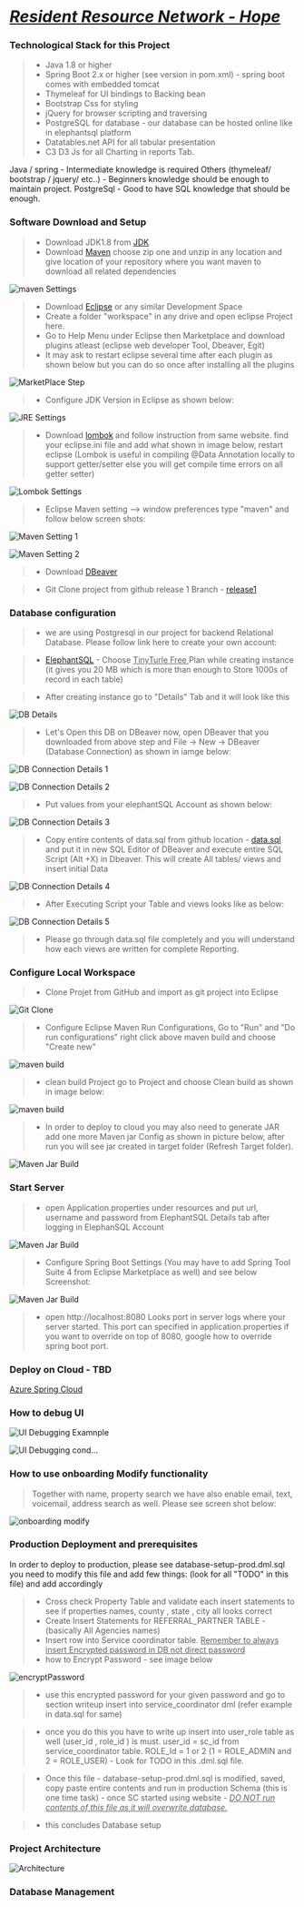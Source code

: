# <ins>*Resident Resource Network - Hope* </ins>

### Technological Stack for this Project

> - Java 1.8 or higher 
> - Spring Boot 2.x or higher (see version in pom.xml) - spring boot comes with embedded tomcat
> - Thymeleaf for UI bindings to Backing bean
> - Bootstrap Css for styling
> - jQuery for browser scripting and traversing
> - PostgreSQL for database - our database can be hosted online like in elephantsql platform
> - Datatables.net API for all tabular presentation
> - C3 D3 Js for all Charting in reports Tab.

Java / spring - Intermediate knowledge is required
Others (thymeleaf/ bootstrap / jquery/ etc..) - Beginners knowledge should be enough to maintain project.
PostgreSql - Good to have SQL knowledge that should be enough.

### Software Download and Setup

> - Download JDK1.8 from [JDK](https://www.oracle.com/java/technologies/javase/javase-jdk8-downloads.html)
> - Download [Maven](https://maven.apache.org/download.cgi#) choose zip one and unzip in any location and give location of your repository where you want maven to download all related dependencies

 ![maven Settings](https://github.com/FFGResidentResource/hope/blob/Release1/src/main/resources/public/images/project_setup/mavenSettings.png?raw=true)
 
> - Download [Eclipse](https://www.eclipse.org/downloads/) or any similar Development Space
> - Create a folder "workspace" in any drive and open eclipse Project here.
> - Go to Help Menu under Eclipse then Marketplace and download plugins atleast (eclipse web developer Tool, Dbeaver, Egit)
> - It may ask to restart eclipse several time after each plugin as shown below but you can do so once after installing all the plugins

 ![MarketPlace Step](https://github.com/FFGResidentResource/hope/blob/Release1/src/main/resources/public/images/project_setup/EclipsePlugins.png?raw=true)

> - Configure JDK Version in Eclipse as shown below:
 
 ![JRE Settings](https://github.com/FFGResidentResource/hope/blob/Release1/src/main/resources/public/images/project_setup/JDK-Setting.png?raw=true)

> - Download [lombok](https://projectlombok.org/download) and follow instruction from same website. find your eclipse.ini file and add what shown in image below, restart eclipse (Lombok is useful in compiling @Data Annotation locally to support getter/setter else you will get compile time errors on all getter setter)
 
 ![Lombok Settings](https://github.com/FFGResidentResource/hope/blob/Release1/src/main/resources/public/images/project_setup/lombok-setting.png?raw=true)
 
> - Eclipse Maven setting --> window preferences type "maven" and follow below screen shots:

 ![Maven Setting 1](https://github.com/FFGResidentResource/hope/blob/Release1/src/main/resources/public/images/project_setup/eclipse-maven-setting.png?raw=true)

 ![Maven Setting 2](https://github.com/FFGResidentResource/hope/blob/Release1/src/main/resources/public/images/project_setup/eclipse-maven-setting2.png?raw=true)
 
> - Download [DBeaver](https://dbeaver.io/download/)

> - Git Clone project from github release 1 Branch - [release1](https://github.com/FFGResidentResource/hope.git)

### Database configuration

> - we are using Postgresql in our project for backend Relational Database. Please follow link here to create your own account:

> - [ElephantSQL](https://www.elephantsql.com/) - Choose <ins> TinyTurle Free </ins> Plan while creating instance (it gives you 20 MB which is more than enough to Store 1000s of record in each table)
 
> - After creating instance go to "Details" Tab and it will look like this

 ![DB Details](https://github.com/FFGResidentResource/hope/blob/Release1/src/main/resources/public/images/project_setup/ElephantSQL-DB-Example.png?raw=true)
 
> - Let's Open this DB on DBeaver now, open DBeaver that you downloaded from above step and File -> New -> DBeaver (Database Connection) as shown in iamge below:

 ![DB Connection Details 1](https://github.com/FFGResidentResource/hope/blob/Release1/src/main/resources/public/images/project_setup/dbeaver-conn-1.png?raw=true)

 ![DB Connection Details 2](https://github.com/FFGResidentResource/hope/blob/Release1/src/main/resources/public/images/project_setup/dbeaver-conn-2.png?raw=true)

> - Put values from your elephantSQL Account as shown below:

 ![DB Connection Details 3](https://github.com/FFGResidentResource/hope/blob/Release1/src/main/resources/public/images/project_setup/dbeaver-conn-3.png?raw=true) 
 
> - Copy entire contents of data.sql from github location - [data.sql](https://github.com/FFGResidentResource/hope/blob/Release1/src/main/resources/data/data.sql) and put it in new SQL Editor of DBeaver and execute entire SQL Script (Alt +X) in Dbeaver. This will create All tables/ views and insert initial Data

 ![DB Connection Details 4](https://github.com/FFGResidentResource/hope/blob/Release1/src/main/resources/public/images/project_setup/dbeaver-conn-4.png?raw=true) 
 
> - After Executing Script your Table and views looks like as below:

 ![DB Connection Details 5](https://github.com/FFGResidentResource/hope/blob/Release1/src/main/resources/public/images/project_setup/dbeaver-conn-5.png?raw=true) 

> - Please go through data.sql file completely and you will understand how each views are written for complete Reporting.

### Configure Local Workspace 

> - Clone Projet from GitHub and import as git project into Eclipse

 ![Git Clone](https://github.com/FFGResidentResource/hope/blob/Release1/src/main/resources/public/images/project_setup/clone-git-project.png?raw=true)
 
> - Configure Eclipse Maven Run Configurations, Go to "Run" and "Do run configurations" right click above maven build and choose "Create new"
 
  ![maven build](https://github.com/FFGResidentResource/hope/blob/Release1/src/main/resources/public/images/project_setup/maven-build-run-config.png?raw=true)
  
> - clean build Project go to Project and choose Clean build as shown in image below:

 ![maven build](https://github.com/FFGResidentResource/hope/blob/Release1/src/main/resources/public/images/project_setup/clean-build-project.png?raw=true)
  
> - In order to deploy to cloud you may also need to generate JAR add one more Maven jar Config as shown in picture below, after run you will see jar created in target folder (Refresh Target folder).

  ![Maven Jar Build](https://github.com/FFGResidentResource/hope/blob/Release1/src/main/resources/public/images/project_setup/maven-jarbuild-run-config.png?raw=true)

### Start Server

> - open Application.properties under resources and put url, username and password from ElephantSQL Details tab after logging in ElephanSQL Account

 ![Maven Jar Build](https://github.com/FFGResidentResource/hope/blob/Release1/src/main/resources/public/images/project_setup/jdbc-setup-and-server-startup.png?raw=true)

> - Configure Spring Boot Settings (You may have to add Spring Tool Suite 4 from Eclipse Marketplace as well) and see below Screenshot:

 ![Maven Jar Build](https://github.com/FFGResidentResource/hope/blob/Release1/src/main/resources/public/images/project_setup/run-project-localhost.png?raw=true)

> - open http://localhost:8080 Looks port in server logs where your server started. This port can specified in application.properties if you want to override on top of 8080, google how to override spring boot port.

### Deploy on Cloud - TBD

[Azure Spring Cloud](https://tanzu.vmware.com/content/webinars/dec-5-introducing-azure-spring-cloud-a-managed-runtime-for-spring-based-apps-webinar)

### How to debug UI 

 ![UI Debugging Examnple](https://github.com/FFGResidentResource/hope/blob/Release1/src/main/resources/public/images/project_setup/how-to-debug-ui.png?raw=true)
 
 ![UI Debugging cond...](https://github.com/FFGResidentResource/hope/blob/Release1/src/main/resources/public/images/project_setup/how-to-debug-ui2.png?raw=true)
 
### How to use onboarding Modify functionality

> Together with name, property search we have also enable email, text, voicemail, address search as well. Please see screen shot below:

 ![onboarding modify](https://github.com/FFGResidentResource/hope/blob/Release1/src/main/resources/public/images/project_setup/how-to-use-onboarding-modify.png?raw=true)
 
 
### Production Deployment and prerequisites

In order to deploy to production, please see database-setup-prod.dml.sql you need to modify this file and add few things: (look for all "TODO" in this file) and add accordingly

> - Cross check Property Table and validate each insert statements to see if properties names, county , state , city all looks correct 
> - Create Insert Statements for REFERRAL_PARTNER TABLE - (basically All Agencies names)
> - Insert row into Service coordinator table. <ins> Remember to always insert Encrypted password in DB not direct password </ins>
> - how to Encrypt Password - see image below

 ![encryptPassword](https://github.com/FFGResidentResource/hope/blob/Release1/src/main/resources/public/images/project_setup/How-to-EncryptPassword.png?raw=true)
 
> - use this encrypted password for your given password and go to section writeup insert into service_coordinator dml (refer example in data.sql for same)

> - once you do this you have to write up insert into user_role table as well (user_id , role_id ) is must. user_id = sc_id from service_coordinator table. ROLE_Id = 1 or 2 (1 = ROLE_ADMIN and 2 = ROLE_USER) - Look for TODO in this .dml.sql file.

> - Once this file - database-setup-prod.dml.sql is modified, saved,  copy paste entire contents and run in production Schema (this is one time task) - once SC started using website - <ins> *DO NOT run contents of this file as it will overwrite database.* </ins>

> - this concludes Database setup

### Project Architecture

![Architecture](https://viewer.diagrams.net/?highlight=0000ff&edit=_blank&layers=1&nav=1&title=Untitled%20Diagram.drawio#RvVfbbuIwEP0aHkG5kACP3Npq1V2hor2%2BrEzsJC4mTh1ToF%2B%2F48QhcUJR0UIlBPHxZGzPOTNjOu50s78XKI2%2FckxYx7HwvuPOOo5j9x2noz4WPhTIYNQvgEhQrI0qYEnfiAYtjW4pJplhKDlnkqYmGPAkIYE0MCQE35lmIWfmqimKSAtYBoi10Z8Uy7hAh55V4Q%2BERnG5sm3pmQ0qjTWQxQjzXQ1y5x13KjiXxdNmPyVMBa%2BMS%2FHe3Tuzx40JksiPvLBe4M3iNRgsQs92%2FvxYbL7%2FDbqDwssrYlt94I7jM%2FA3iWEBP1JPJZKlKFHnkAcdHP9lqzY%2FYTQh3VhHYQwmeRC8yqD0NGckjVEisxe1sQVDSVY6h30X%2Fs01Aa5vxDHWd%2BCAoAOi9hajVIEB41s472QXU0mWKQoUuANpqhPJDYORDY8hZWzKGRe5Hxd7ZIj7yo0UfE1qM0Nn5fo%2BzCBGowQwRsI8Fmsig1h7azOhyXklQpJ9DdLM3BO%2BIVIcwETP9kuV6DRx9XBXae6IxTW9OaUQkdZ5dHRdSQEetBouUMawHW0MmaGHXMiYRzxBbF6hE8G3CSbKqwWjyuaR81TH6plIedBpjraSm7xAAMXhl34%2FH%2FxWg55XDmf7%2BuTsoEfvMpDxrQjImWN6uqYgERF5xs4v7FQMzvIpCEOSvprV4%2BrklNXxc9kJeSL1pO1%2FStRH1456%2FupYCHSoGaScQk2qeV4ooEpOp99Mzkalbdj3z9vDQ7GDiv%2FjUf5DEmXNqUr5MhU0iQCbqCYDBVfwZ9UjHesLEicF9IhW0L8N0svCFwDJBKriRBU1Cg1yrCc2FONCXySjb2iV%2B1MK02EF596k480%2BJKCzam%2BV02Pb16sanfVUme1aPWfkuwY7Xe3qMg1VpJcmPAwzEHMzta9Arddi9unp2wOHhqe75EqULfJdyhtkX9gfERmGwan%2B6AdDsgqN4qLejxjKMi2D473HbvbNXA56TyeuMxc3Uds3884etLvo0abeRYe3aqJ%2Bi7kFz2QEmaJuQA1OyjsMRhJlkgty8T1mZWMcWqd4sq2BOyK3JsCzmwR4LQKGJ%2BI%2FuFX8R634z0jKuNoyV3fZaX5ddCxG15BM1vhtK9SvWrSavFPSzo9Z4OOfS%2Fju9XrXu4%2Ba2WNkjJFKBnkXc98sv7fOP9dp55%2FnnbrFWpcLAIbVf6ei0lb%2FQN35Pw%3D%3D?raw=true)

### Database Management



